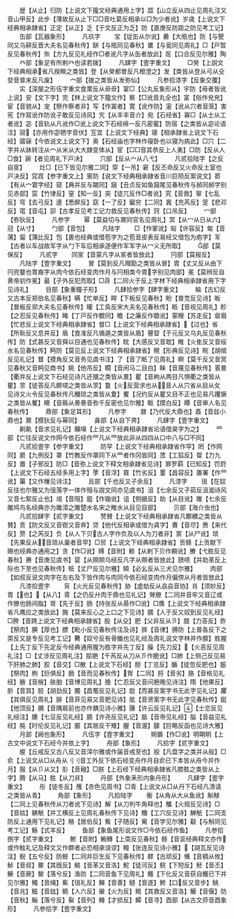 <!-- { "loadSidebar": true } -->
　　歴【从止】归防【上说文下籀文经典通用上字】歰【山立反从四止见周礼注又音山甲反】此步【薄故反从止下□□音吐葛反相承以□为少者讹】岁歳【上说文下经典相承隷省】正定【从正】乏【于文反正为乏】防【直庚反防距之防见考工记】
　　缶部【瓦器象形】
　　凡玖字
　　宝【従缶从尔讹】罍【大瓶也】防【与甖同又乌耕反晋大夫名见春秋传】缾【与瓶同见春秋】罋【与瓮同见周礼】□【戸暂反见春秋传】缹【方九反见礼经作□者讹凡字从缶者放此】厒【口合反见尔雅】陶
　　癶部【象足有所剌癶也读若拨】
　　凡肆字【壹字重文】
　　□癸【上説文下经典相承省凡揆睽之类皆】登【从癸都曽反凡橙澄之】发【类皆从登从弓从殳癹音普末反凡废】
　　宀部【拨之类皆从发弥仙】
　　凡参拾漆字【反象交覆】
　　实【深屋之形伍字重文食栗反从毌毌】宴□【公丸反象形从】宇防【毋者皆讹上说】安【文下字】完【林上说文下籀文作】察【□讹音丸全也】富【俗作皃皃】宦【音貌从】宠【祭作察者非】写【作冨者】寛【讹作防】寁【讹从穴者音笼】害宪【作冩讹作防讹子敢反见诗风】宄【从丰丰音介】宛【石经省】寡□【从士从工者讹】宓【音轨从凡讹作□讹上说文下石经绵一反凡密蜜】防宿【之类皆从宓论语注】寂【亦用作宓牺字音伏】宐宜【上说文下经典】寝【相承隷省上说文下石经】寤寐【今依说文上说文下】奥【石经庙也字林作寑卧也以寝为病此】□穴【二字并从牀转注从宀从米从大大隷变体从】宧【□□音其恭反上人勇】□防【反从人□食】寎【者见周礼下戸决】
　　穴部【反从宀从八弋】
　　凡贰拾陆字【之反自宧】
　　灶□【已下皆见尔雅二同】穿【一吊】窘【反丕命反又火命反土室也戸决反】窕窞【参字重文上】窻防【说文下经典相承隷省音川巨陨反案说文】窬【有从宀宭字经】窥【典并反与闚同】竀【丑贞反如鱼竀尾见春秋传与赪同赪字别见赤部】窋【竹律反】窒【知一反】突【徒兀反作□者讹】究【音救】窜【七乱反】穹【去弓反】邃【悉醉反】窈【一了反】竆穷【二同】竁【充芮反】窆【悲邓反】窀【音屯】窌【古孝反见考工记力救反见春秋传】窍【口吊反】
　　冖部【弥狄反】
　　凡参字
　　幂【莫益切与鼏同官名见周礼】冥【从冖从日从六】冠【从寸】
　　勹部【音包】
　　凡陆字
　　□【作冢讹】匈【许容反】匍【音蒲】匐【蒲比反】包【裹也经典或借苞字为之苞音皮表反易经又借包为庖字】军【古者以车战故军字从勹下车后相承逐便作军军字从冖义无所取】
　　部【莫保反】
　　凡贰字
　　同冡【音蒙凡字从冡者皆放此】
　　冃部【莫报反】
　　凡陆字【壹字重文】
　　冒【莫到反凡赗勖之类皆从冒】胄【丈又反从由下冃兜鍪也胄裔字从肉今依石经变肉作月与冃相类今胄字别见肉部】冕【莫辨反自黄帝初作冕】最【子外反犯而取】□冔【二同火于反上字林下经典相承隷省用下字见诗礼】
　　目部【象重瞳子形】
　　凡肆拾参字【肆字重文】
　　睔【古幻反又古本反郑伯名见春秋】瞒【忙单反】睅【下板反见春秋】盼【普苋反见诗】眅【普板反郑大夫名见春秋传】矔【工奂反宋大夫名见春秋传】眡【音视见周礼】眕【之忍反见春秋传】睹【丁戸反作覩同】瞻【之廉反作聸讹】蒙瞍【苏走反】睂眉【忙悲反上说文下经典相承隷省】督□【上说文下经典相承隷省】【过也】省【所耿反又息井反】盾【食准反凡循遁之类皆从盾】瞽眢【于元反又乌丸反见春秋传】防【式甚反又音舜以目通也见春秋传】眈【大感反又音耽】睢【火隹反又音绥水名见春秋传】眄防【莫见反上说文下经典相承隷省】睍【形典反见诗】睆【胡绾反见礼记】瞀【摸角反又音务见虞书注】了【音了眡了见周礼】瞑【莫千反又音冥见春秋又音眄见商书】眺【他吊反】瞯【音闲马二目白】眛【音蔑见春秋传】瞏睘【衢并反上说文下石经见诗凡还擐之类皆从睘】瞿【音絇从两目凡惧衢之类皆从瞿】眔【徒荅反凡鳏嚃之类皆从眔】敻【火反营求也从音人从穴省从目从攵　　见诗又火令反见春秋传凡觼琼之类皆从夐】矍【况约反从瞿又目不正也见易凡躩镢之类皆从矍】矏【音緜从臱臱音弥千反密也见尔雅】眽【摸白反】瞫【音审人名见春秋传】
　　鼎部【象足耳形】
　　凡参字
　　鼐【乃代反大鼎也】鼒【音兹小鼎也】鼏【模狄反与幂同】
　　鼻部【从自下畀】
　　凡肆字【壹字重文】
　　劓鼽【音求见礼记】齅嗅【上说文下经典相承隷省论语借臭字为之】
　　罒部【亡往反说文作网今依石经作罒凡从罒放此非从四四从口中八与□不同】
　　凡贰拾壹字【参字重文】
　　防罕【上说文下经典相承隷省作罕】罔【作网同】罽【九例反】罩【竹教反作罩同下从罒者作冈皆同】罛【工狐反】罶【力九反】置【子邪反】防□【音弥上说文下释文相承隷省见诗】罪罗羁【已知反】罚罸【上说文下石经五经多用上字】罦【音浮】罬【竹劣反】罿【昌容反】置署【作罒讹】罺【又作樔见诗注】
　　且部【千也反又子余反】
　　凡漆字
　　徂【在奴反往也尔雅又为徂落字一体作殂与説文同亦见虞书】沮【七余反又子茹反沮洳诗风又音七絮反止也】俎【音阻】鉏【作锄讹】诅【侧据反】助【从目讹】雎【七余反雎鸠鸟名经典亦为雎漳之雎楚水名宋之睢水从目见目部】
　　贝部【海介虫也】
　　凡贰拾肆字【贰字重文】
　　赞賛【上说文下经典相承隷省凡鄼纉之类皆从賛】贲【防文反又音辔又音奔】贷【他代反相承或借为貣字】賮【音尽】赉【来代反】赘【之芮反】负【从人下贝古人字作负及以人为刀者非】賔【从尸讹】琐【先果反从音琐从巢者音早】□贸【上说文下经典相承隷省】贡赣【上贡献下赐也经典亦通用之】贪【作□讹】赙【音附】赖【从剌下贝作頼讹】賸【弋胜反见春秋】赓【音庚见虞书】婴【从賏賏乌经反凡字从賏者皆放此】赜啧【并助革反上际也下至也见春秋传】貾【丈尸反见尔雅】贆【必幺反从三犬见尔雅】
　　肉部【如叔反说文肉字在左右及下皆作肉与肉同今依石经变肉作月偏傍从月者皆放此】
　　凡漆拾壹字
　　肓【火光反见春秋传】胁【虚劫反从劦劦音协】肖【须妙反】胄【也】【从八】脀【之仍反廾肉于鼎也见礼记】膋膫【二同并音牢又音辽或作膫也肠间脂】胥【先于反】肠【持张反从昜作□讹】□膺【上说文下经典相承隷省凡鹰应之类放此】脢【莫来反心之上口之下见诗】臑【人于反又奴到反见礼经】□胯【音跨上说文下经典相承隷省】股【从殳】肥【父非反从卪】腊【力荅反】胙【祭肉】腆【厚也】膘【毗小反见春秋传注及诗】膟【音律】膊防【上普各反下之耎反又是专反见考工记】臡【奴兮反有骨醢也见礼经及周礼说文字林并作腝】胜腥【上先丁反下先定反今经典通用腥为胜字并先丁反】臊【先刀反】【火恶反见周礼注】□【丈涉反见周礼注】脍脃【千芮反从刀从卪作脆讹】□肺【上侧己反见易下肝肺之肺】胶【音交】□散【上说文下石经】胆【丁览反】腯【徒忽反肥也】脤【祭肉】朐【巨俱反】胹【音而见春秋传】胷【二同】脟【音劣】胳【音格见礼经】腋【音掖】肤胉【音博见周礼】脕【亡忍反又音问脃晚见诗注】隋【他果反】肵【音其】胫【胡劲反】臅【昌蜀反见礼记】腍【而甚反案字书无此字见礼记】臞【其俱反见周礼】腓【音菲见易又音肥见诗】胘【音贤案字书无此字见春秋传】脡【他顶反】腢【音隅肩前也亦作髃见诗小雅】臐【许云反见礼记】【士恋反见礼经注】腠【七豆反见礼经】膮【许尧反见礼记】胝【音帝见礼经】膉【音益见礼经】肫【时伦反见礼记】腒【其居反干雉】腛【音渥】臄【巨略反函也见诗大雅】
　　月部【阙也象形】
　　凡伍字【壹字重文】
　　朔霸【作□讹】明朙眀【上古文中说文下石经今并依上字】
　　舟部【象形】
　　凡拾字【贰字重文】
　　艐【丘戒反又古八反又音滓尔雅或作届音戒至也】般【凡盘字之类并从般】□俞【上说文从□从舟从刂刂音工外反下依石经变舟作月自俞已下本皆从舟今并作月】服【从卩从又】肜【音融】□朕【上石经下经典相承隷省凡膝胜之类皆从上字】腾【从马】胜【从刀非】
　　丹部【外象釆形内象丹形】
　　凡肆字【壹字重文】
　　彤【徒冬反】雘【赤色见周书】□青【上说文从□从丹下石经凡清请之类皆从青】
　　角部【象形】
　　凡拾陆字
　　衡【从角从大从鱼讹】觓觩【二同上见春秋传从刀者讹下见诗】解【从刀判牛角释也】觿【火规反见诗】□【音姑】觵觥【并工横反上见周礼春秋传下见诗】觼【工穴反见诗】觯觗【二同支防反上通用下见礼记】觡【居伯反】觜【子随反】觷【音学见尔雅】觳【与斛同见考工记】觞【式羊反】
　　鱼部【象鱼尾形说文作□今依石经作鱼】
　　凡参拾捌字【贰字重文】
　　鲋【音附】鲔鱄【上耎反见春秋】鲧【音衮经典释文亦作或作鮌礼记及释文又作鳏者必恐相承误谬】鳣【张连反见诗小雅】【胡瓦反见诗注】鲵【五兮反】防鲸【二同并巨生反下见春秋传】鳏【古顽反】鯈【音稠从攸】鮛【音叔】鱀【其旣反】鮥【音革又音洛】鮀【徒河反】鲩【下短反】魾【音丕】鳜【音厥】鯬【落兮反】渔防【二同音鱼下见周礼】鳠【下化反又音获自鳠已下并见尔雅】鱦【音绳】鮆【徂礼反】鱓【音善】鱁【音逐】鮬【口反又音步】鮡【音兆】鰦【音玆】鲕【人六反】鰴【火为反】鯦【其救反又音洛】鰋【音偃】防【音秋】鲡【落兮反】鮤【音列】鳟【才损反】鱏【音寻】酉部【从古文丣音酉象形】
　　凡参拾字【壹字重文】
